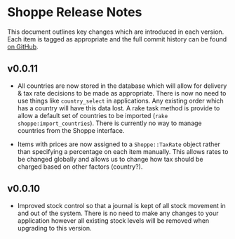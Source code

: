 # Shoppe Release Notes

This document outlines key changes which are introduced in each version. Each item is tagged as appropriate
and the full commit history can be found [on GitHub](http://github.com/tryshoppe/core).

## v0.0.11

* All countries are now stored in the database which will allow for delivery & tax rate decisions to
  be made as appropriate. There is now no need to use things like `country_select` in applications. Any existing
  order which has a country will have this data lost. A rake task method is provide to allow a default set of 
  countries to be imported (`rake shoppe:import_countries`). There is currently no way to manage countries
  from the Shoppe interface.

* Items with prices are now assigned to a `Shoppe::TaxRate` object rather than specifying a percentage on each
  item manually. This allows rates to be changed globally and allows us to change how tax should be charged based
  on other factors (country?).

## v0.0.10

* Improved stock control so that a journal is kept of all stock movement in and out of the system.
  There is no need to make any changes to your application however all existing stock levels will be removed when
  upgrading to this version.

